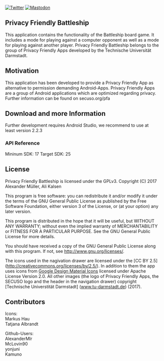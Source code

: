 [![Twitter](https://img.shields.io/badge/twitter-@SECUSOResearch-%231DA1F2.svg?&style=flat-square&logo=twitter&logoColor=1DA1F2)][Twitter]
[![Mastodon](https://img.shields.io/badge/mastodon-@SECUSO__Research@baw%C3%BC.social-%233088D4.svg?&style=flat-square&logo=mastodon&logoColor=3088D4)][Mastodon]

[Mastodon]: https://xn--baw-joa.social/@SECUSO_Research
[Twitter]: https://twitter.com/SECUSOResearch
## Privacy Friendly Battleship

This application contains the functionality of the Battleship board game. It includes a mode for playing against a computer opponent as well as a mode for playing against another player. 
Privacy Friendly Battleship belongs to the group of Privacy Friendly Apps developed by the Technische Universität Darmstadt. 

## Motivation

This application has been developed to provide a Privacy Friendly App as alternative to permission demanding Android-Apps. Privacy Friendly Apps are a group of Android applications which are optimized regarding privacy. Further information can be found on secuso.org/pfa

## Download and more Information

Further development requires Android Studio, we recommend to use at least version 2.2.3
 
### API Reference

Mininum SDK: 17
Target SDK: 25 

## License

Privacy Friendly Battleship is licensed under the GPLv3.
Copyright (C) 2017 Alexander Müller, Ali Kalsen

This program is free software: you can redistribute it and/or modify
it under the terms of the GNU General Public License as published by
the Free Software Foundation, either version 3 of the License, or
(at your option) any later version.

This program is distributed in the hope that it will be useful,
but WITHOUT ANY WARRANTY; without even the implied warranty of
MERCHANTABILITY or FITNESS FOR A PARTICULAR PURPOSE.  See the
GNU General Public License for more details.

You should have received a copy of the GNU General Public License
along with this program. If not, see <http://www.gnu.org/licenses/>.

The icons used in the nagivation drawer are licensed under the [CC BY 2.5] (http://creativecommons.org/licenses/by/2.5/). In addition to them the app uses icons from [Google Design Material Icons](https://design.google.com/icons/index.html) licensed under Apache License Version 2.0. All other images (the logo of Privacy Friendly Apps, the SECUSO logo and the header in the navigation drawer) copyright [Technische Universtität Darmstadt] (www.tu-darmstadt.de) (2017).

## Contributors

Icons: <br />
Markus Hau<br />
Tatjana Albrandt<br />

Github-Users: <br />
AlexanderMlr <br />
McLovin90 <br />
yonjuni <br />
Kamuno





